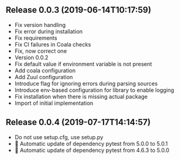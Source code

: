 
## Release 0.0.3 (2019-06-14T10:17:59)
* Fix version handling
* Fix error during installation
* Fix requirements
* Fix CI failures in Coala checks
* Fix, now correct one
* Version 0.0.2
* Fix default value if environment variable is not present
* Add coala configuration
* Add Zuul configuration
* Introduce flag for ignoring errors during parsing sources
* Introduce env-based configuration for library to enable logging
* Fix installation when there is missing actual package
* Import of initial implementation

## Release 0.0.4 (2019-07-17T14:14:57)
* Do not use setup.cfg, use setup.py
* :pushpin: Automatic update of dependency pytest from 5.0.0 to 5.0.1
* :pushpin: Automatic update of dependency pytest from 4.6.3 to 5.0.0
